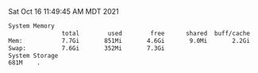 Sat Oct 16 11:49:45 AM MDT 2021
```bash
System Memory
               total        used        free      shared  buff/cache   available
Mem:           7.7Gi       851Mi       4.6Gi       9.0Mi       2.2Gi       6.5Gi
Swap:          7.6Gi       352Mi       7.3Gi
System Storage
681M	.
```
```bash
